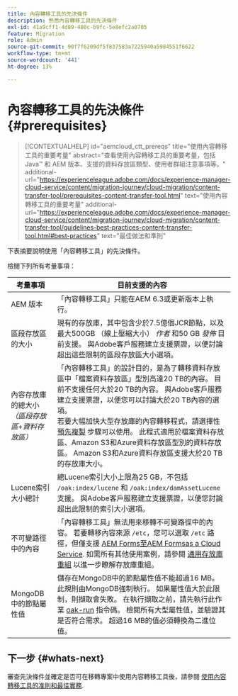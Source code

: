 ```yaml
---
title: 內容轉移工具的先決條件
description: 熟悉內容轉移工具的先決條件
exl-id: 41a9cff1-4d89-480c-b9fc-5e8efc2a0705
feature: Migration
role: Admin
source-git-commit: 90f7f6209df5f837583a7225940a5984551f6622
workflow-type: tm+mt
source-wordcount: '441'
ht-degree: 13%

---
```


# 內容轉移工具的先決條件 {#prerequisites}

>[!CONTEXTUALHELP]
>id="aemcloud_ctt_prereqs"
>title="使用內容轉移工具的重要考量"
>abstract="查看使用內容轉移工具的重要考量，包括 Java™ 和 AEM 版本、支援的資料存放區類型、使用者群組注意事項等。"
>additional-url="https://experienceleague.adobe.com/docs/experience-manager-cloud-service/content/migration-journey/cloud-migration/content-transfer-tool/prerequisites-content-transfer-tool.html" text="使用內容轉移工具的重要考量"
>additional-url="https://experienceleague.adobe.com/docs/experience-manager-cloud-service/content/migration-journey/cloud-migration/content-transfer-tool/guidelines-best-practices-content-transfer-tool.html#best-practices" text="最佳做法和準則"

下表摘要說明使用「內容轉移工具」的先決條件。

檢閱下列所有考量事項：

| 考量事項 | 目前支援的內容 |
|--------------------------------------------------------------------|--------------------------------------------------------------------------------------------------------------------------------------------------------------------------------------------------------------------------------------------------------------------------------------------------------------------------------------------------------------------------------------------------------------------------------------------------------------------------------------------------------------------------------------------------------------------------------------------------------------------------------------------------------------------------------------------------------------------------------------------------------------------|
| AEM 版本 | 「內容轉移工具」只能在AEM 6.3或更新版本上執行。 |
| 區段存放區的大小 | 現有的存放庫，其中包含少於7.5億個JCR節點，以及最大500GB （線上壓縮大小） *作者* 和50 GB *發佈* 目前支援。 與Adobe客戶服務建立支援票證，以便討論超出這些限制的區段存放區大小選項。 |
| 內容存放庫的總大小 <br>*（區段存放區+資料存放區）* | 「內容轉移工具」的設計目的，是為了轉移資料存放區中「檔案資料存放區」型別高達20 TB的內容。 目前不支援任何大於20 TB的內容。 與Adobe客戶服務建立支援票證，以便您可以討論大於20 TB內容的選項。 <br>若要大幅加快大型存放庫的內容轉移程式，請選擇性 [預先複製](https://experienceleague.adobe.com/docs/experience-manager-cloud-service/content/migration-journey/cloud-migration/content-transfer-tool/handling-large-content-repositories.html?lang=zh-Hant#setting-up-pre-copy-step) 步驟可以使用。 此程式適用於檔案資料存放區、Amazon S3和Azure資料存放區型別的資料存放區。 Amazon S3和Azure資料存放區支援大於20 TB的存放庫大小。 |
| Lucene索引大小總計 | 總Lucene索引大小上限為25 GB，不包括 `/oak:index/lucene` 和 `/oak:index/damAssetLucene` 支援。 與Adobe客戶服務建立支援票證，以便您討論超出此限制的索引大小選項。 |
| 不可變路徑中的內容 | 「內容轉移工具」無法用來移轉不可變路徑中的內容。 若要轉移內容來源 `/etc`，您可以選取 `/etc` 路徑，但僅支援 [AEM Forms至AEM Formsas a Cloud Service](https://experienceleague.adobe.com/docs/experience-manager-cloud-service/content/forms/setup-configure-migrate/migrate-to-forms-as-a-cloud-service.html#paths-of-various-aem-forms-specific-assets). 如需所有其他使用案例，請參閱 [通用存放庫重組](https://experienceleague.adobe.com/docs/experience-manager-65/deploying/restructuring/all-repository-restructuring-in-aem-6-5.html) 以進一步瞭解存放庫重組。 |
| MongoDB中的節點屬性值 | 儲存在MongoDB中的節點屬性值不能超過16 MB。 此規則由MongoDB強制執行。 如果屬性值大於此限制，則擷取會失敗。 在執行擷取之前，請先執行此作業 [oak-run](https://repo1.maven.org/maven2/org/apache/jackrabbit/oak-run/1.38.0/oak-run-1.38.0.jar) 指令碼。 檢閱所有大型屬性值，並驗證其是否符合需求。 超過16 MB的值必須轉換為二進位值。 |

## 下一步 {#whats-next}

審查先決條件並確定是否可在移轉專案中使用內容轉移工具後，請參閱 [使用內容轉移工具的准則和最佳實務](https://experienceleague.adobe.com/docs/experience-manager-cloud-service/content/migration-journey/cloud-migration/content-transfer-tool/guidelines-best-practices-content-transfer-tool.html?lang=zh-Hant).
